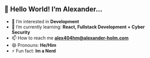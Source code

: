 👋 **Hello World! I’m Alexander...**
---------------------------------------------------
- 👀 I’m interested in **Development**
- 🌱 I’m currently learning: **React, Fullstack Development + Cyber Security**
- 📫 How to reach me **alex404hm@alexander-holm.com**
- 😄 Pronouns: **He/Him**
- ⚡ Fun fact: **Im a Nerd**
